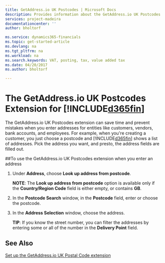 ```yaml
---
title: GetAddress.io UK Postcodes | Microsoft Docs
description: Provides information about the GetAddress.io UK Postcodes extension
services: project-madeira
documentationcenter: ''
author: bholtorf

ms.service: dynamics365-financials
ms.topic: get-started-article
ms.devlang: na
ms.tgt_pltfrm: na
ms.workload: na
ms.search.keywords: VAT, posting, tax, value added tax
ms.date: 04/20/2017
ms.author: bholtorf

---
```


# The GetAddress.io UK Postcodes Extension for [!INCLUDE[d365fin](includes/d365fin_long_md.md)]
The GetAddress.io UK Postcodes extension can save time and prevent mistakes when you enter addresses for entities like customers, vendors, bank accounts, and employees. For example, when you're creating a customer, you just choose a postcode and [!INCLUDE[d365fin](includes/d365fin_md.md)] shows a list of addresses. Pick the address you want, and presto, the address fields are filled out.  
  
##To use the GetAddress.io UK Postcodes extension when you enter an address
1. Under **Address**, choose **Look up address from postcode**.  

    **NOTE**: The **Look up address from postcode** option is available only if the **Country/Region Code** field is either empty, or contains **GB**.
2. In the **Postcode Search** window, in the **Postcode** field, enter or choose the postcode.  
3. In the **Address Selection** window, choose the address.  
  
    **TIP**: If you know the street number, you can filter the addresses by entering some or all of the number in the **Delivery Point** field.

## See Also
[Set up the GetAddress.io UK Postal Code extension](uk-setup-postal-code-service.md)

